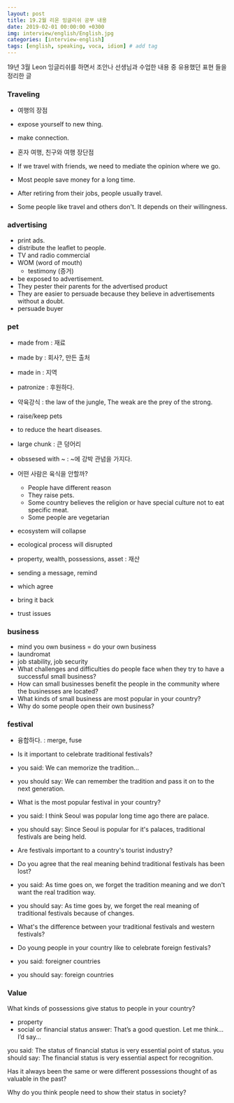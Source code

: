 ```yaml
---
layout: post
title: 19.2월 리온 잉글리쉬 공부 내용
date: 2019-02-01 00:00:00 +0300
img: interview/english/English.jpg
categories: [interview-english] 
tags: [english, speaking, voca, idiom] # add tag
---
```


19년 3월 Leon 잉글리쉬를 하면서 조안나 선생님과 수업한 내용 중 유용했던 표현 들을 정리한 글

### Traveling

+ 여행의 장점
+ expose yourself to new thing.
+ make connection.

+ 혼자 여행, 친구와 여행 장단점
+ If we travel with friends, we need to mediate the opinion where we go.

+ Most people save money for a long time.
+ After retiring from their jobs, people usually travel.
+ Some people like travel and others don't. It depends on their willingness.

### advertising

+ print ads.
+ distribute the leaflet to people. 
+ TV and radio commercial
+ WOM (word of mouth)
    + testimony (증거)
+ be exposed to advertisement.
+ They pester their parents for the advertised product
+ They are easier to persuade because they believe in advertisements without a doubt.
+ persuade buyer

### pet

+ made from : 재료
+ made by : 회사?, 만든 출처
+ made in : 지역
+ patronize : 후원하다.
+ 약육강식 : the law of the jungle, The weak are the prey of the strong.
+ raise/keep pets
+ to reduce the heart diseases.
+ large chunk : 큰 덩어리
+ obssesed with ~ : ~에 강박 관념을 가지다.
+ 어떤 사람은 육식을 안할까?
    + People have different reason
    + They raise pets.
    + Some country believes the religion or have special culture not to eat specific meat.
    + Some people are vegetarian
    
+ ecosystem will collapse
+ ecological process will disrupted
+ property, wealth, possessions, asset : 재산

+ sending a message, remind 
+ which agree 
+ bring it back
+ trust issues

### business

+ mind you own business = do your own business
+ laundromat
+ job stability, job security
+ What challenges and difficulties do people face when they try to have a successful small business?
+ How can small businesses benefit the people in the community where the businesses are located?
+ What kinds of small business are most popular in your country?
+ Why do some people open their own business?
 
### festival

+ 융합하다. : merge, fuse
+ Is it important to celebrate traditional festivals? 
+ you said: We can memorize the tradition...
+ you should say: We can remember the tradition and pass it on to the next generation.

+ What is the most popular festival in your country?
+ you said: I think Seoul was popular long time ago there are palace.
+ you should say: Since Seoul is popular for it's palaces, traditional festivals are being held.

+ Are festivals important to a country's tourist industry?

+ Do you agree that the real meaning behind traditional festivals has been lost?
+ you said: As time goes on, we forget the tradition meaning and we don't want the real tradition way.
+ you should say: As time goes by, we forget the real meaning of traditional festivals because of changes.

+ What's the difference between your traditional festivals and western festivals?

+ Do young people in your country like to celebrate foreign festivals?
+ you said: foreigner countries
+ you should say: foreign countries

### Value

What kinds of possessions give status to people in your country?
- property
- social or financial status
answer: That’s a good question. Let me think…I’d say...

you said: The status of financial status is very essential point of status.
you should say: The financial status is very essential aspect for recognition.

Has it always been the same or were different possessions thought of as valuable in the past?

Why do you think people need to show their status in society?